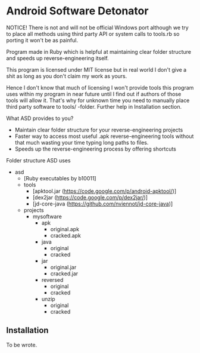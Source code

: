 Android Software Detonator
==========================

NOTICE! There is not and will not be official Windows port although we try to place all methods using third party API or system calls to tools.rb so porting it won't be as painful.


Program made in Ruby which is helpful at maintaining clear folder structure and speeds up reverse-engineering itself.

This program is licensed under MIT license but in real world I don't give a shit as long as you don't claim my work as yours.

Hence I don't know that much of licensing I won't provide tools this program uses within my program in near future until I find out if authors of those tools will allow it. That's why for unknown time you need to manually place third party software to tools/ -folder. Further help in Installation section.



What ASD provides to you?
- Maintain clear folder structure for your reverse-engineering projects
- Faster way to access most useful .apk reverse-engineering tools without that much wasting your time typing long paths to files.
- Speeds up the reverse-engineering process by offering shortcuts

Folder structure ASD uses

- asd
	- [Ruby executables by b10011]
	- tools
		- [apktool.jar (https://code.google.com/p/android-apktool/)]
		- [dex2jar (https://code.google.com/p/dex2jar/)]
		- [jd-core-java (https://github.com/nviennot/jd-core-java)]
	- projects
		- mysoftware
			- apk
				- original.apk
				- cracked.apk
			- java
				- original
				- cracked
			- jar
				- original.jar
				- cracked.jar
			- reversed
				- original
				- cracked
			- unzip
				- original
				- cracked



Installation
------------
To be wrote.
